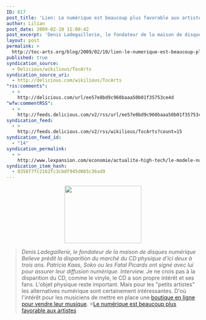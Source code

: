 ```yaml
---
ID: 617
post_title: 'Lien: Le numérique est beaucoup plus favorable aux artistes'
author: Lilian
post_date: 2009-02-10 11:00:42
post_excerpt: 'Denis Ladegaillerie, le fondateur de la maison de disques numérique Believe prédit la disparition du marché du CD physique d&#39;ici deux à trois ans. Patricia Kaas, Soko ou les Fatal Picards ont signé avec lui pour assurer leur diffusion numérique. Interview.'
layout: post
permalink: >
  http://toc-arts.org/blog/2009/02/10/lien-le-numerique-est-beaucoup-plus-favorable-aux-artistes/
published: true
syndication_source:
  - Delicious/wikilious/TocArts
syndication_source_uri:
  - http://delicious.com/wikilious/TocArts
"rss:comments":
  - >
    http://delicious.com/url/ee57e8bd9c960baaa50b01f35753ce4d
"wfw:commentRSS":
  - >
    http://feeds.delicious.com/v2/rss/url/ee57e8bd9c960baaa50b01f35753ce4d
syndication_feed:
  - >
    http://feeds.delicious.com/v2/rss/wikilious/TocArts?count=15
syndication_feed_id:
  - "14"
syndication_permalink:
  - >
    http://www.lexpansion.com/economie/actualite-high-tech/le-modele-numerique-est-beaucoup-plus-favorable-aux-artistes_172880.html?XTOR=EPR-175
syndication_item_hash:
  - 8356f7fc2162fc3cbdf945d065c36ad9
---
```

<p style="text-align: center;">
  <a href="http://toc-arts.org/blog/wp-content/uploads/2009/02/denis-ladegaillerie-believe.jpeg"><img class="aligncenter size-full wp-image-7567" title="denis-ladegaillerie-believe" src="http://toc-arts.org/blog/wp-content/uploads/2009/02/denis-ladegaillerie-believe.jpeg" alt="" width="200" height="150" /></a>
</p>

> *Denis Ladegaillerie, le fondateur de la maison de disques numérique Believe prédit la disparition du marché du CD physique d'ici deux à trois ans. Patricia Kaas, Soko ou les Fatal Picards ont signé avec lui pour assurer leur diffusion numérique. Interview.* Je ne crois pas à la disparition du CD, comme le vinyle, le CD a son propre intérêt et ses fans. L'objet physique reste important. Mais pour les "petits artistes" les alternatives numérique sont certainement intéressantes. D'où l'intérêt pour les musiciens de mettre en place une [boutique en ligne pour vendre leur musique][1]. >[Le numérique est beaucoup plus favorable aux artistes][2]

 [1]: http://toc-arts.org/blog/2008/06/17/comment-vendre-facilement-sa-musique-en-ligne-creer-une-boutique-avec-yozic/
 [2]: http://www.lexpansion.com/economie/actualite-high-tech/le-modele-numerique-est-beaucoup-plus-favorable-aux-artistes_172880.html?XTOR=EPR-175 "Le numérique est beaucoup plus favorable aux artistes"